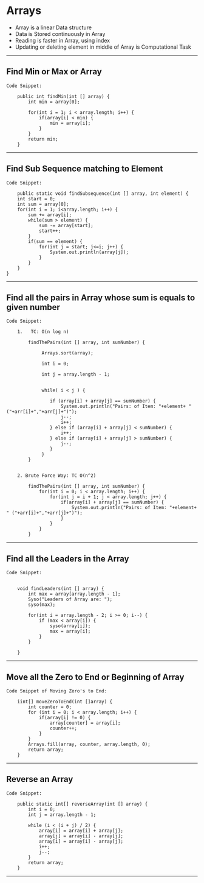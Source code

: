 #	Arrays


-	Array is a linear Data structure
-	Data is Stored continuously in Array
-	Reading is faster in Array, using index
-	Updating or deleting element in middle of Array is Computational Task

----------------------------------------------------------

## Find Min or Max or Array

	
	Code Snippet:
	
		public int findMin(int [] array) {
			int min = array[0];
			
			for(int i = 1; i < array.length; i++) {
				if(array[i] < min) {
					min = array[i];
				}
			}
			return min;
		}
----------------------------------------------------------

## Find Sub Sequence matching to Element


	Code Snippet:
	
		public static void findSubsequence(int [] array, int element) {
		int start = 0;
		int sum = array[0];
		for(int i = 1; i<array.length; i++) {
			sum += array[i];
			while(sum > element) {
				sum -= array[start];
				start++;
			} 
			if(sum == element) {
				for(int j = start; j<=i; j++) {
					System.out.println(array[j]);
				}
			}
		}
	}
	
----------------------------------------------------------
	
## Find all the pairs in Array whose sum is equals to given number


	Code Snippet:
	
		1.	 TC: O(n log n)
			
			findThePairs(int [] array, int sumNumber) {
				
				 Arrays.sort(array);
				 
				 int i = 0;
				 
				 int j = array.length - 1;
				 
				 
				 while( i < j ) {
				 
					if (array[i] + array[j] == sumNumber) {
						System.out.println("Pairs: of Item: "+element+ " ("+arr[i]+","+arr[j]+")");
						j--;
						i++;
					} else if (array[i] + array[j] < sumNumber) {
						i++;
					} else if (array[i] + array[j] > sumNumber) {
						j--;
					}
				 }
			} 


		2. Brute Force Way: TC O(n^2)
		
			findThePairs(int [] array, int sumNumber) {
				for(int i = 0; i < array.length; i++) {
					for(int j = i + 1; j < array.length; j++) {
						if(array[i] + array[j] == sumNumber) {
							System.out.println("Pairs: of Item: "+element+ " ("+arr[i]+","+arr[j]+")");	
						}
					}
				}
			}
	
----------------------------------------------------------	

## Find all the Leaders in the Array


	Code Snippet:
	
	
		void findLeaders(int [] array) {
			int max = array[array.length - 1];
			Syso("Leaders of Array are: ");
			syso(max);
			
			for(int i = array.length - 2; i >= 0; i--) {
				if (max < array[i]) {
					syso(array[i]);
					max = array[i];
				}
			}
			
		}
----------------------------------------------------------

## Move all the Zero to End or Beginning of Array


	Code Snippet of Moving Zero's to End:
	
		iint[] moveZeroToEnd(int []array) {
			int counter = 0;	
			for (int i = 0; i < array.length; i++) {
				if(array[i] != 0) {
					array[counter] = array[i];
					counter++;
				}
			}
			Arrays.fill(array, counter, array.length, 0);
			return array;
		}

----------------------------------------------------------
		
## 	Reverse an Array

	Code Snippet:
	
		public static int[] reverseArray(int [] array) {
			int i = 0;
			int j = array.length - 1;
			
			while (i < (i + j) / 2) {
				array[i] = array[i] + array[j];
				array[j] = array[i] - array[j];
				array[i] = array[i] - array[j];
				i++;
				j--;
			}
			return array;
		}
----------------------------------------------------------		
